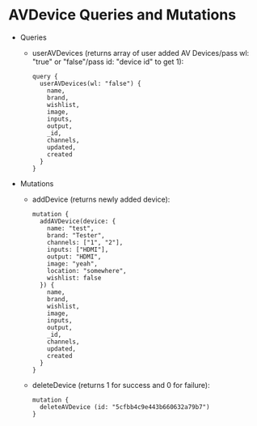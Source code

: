 # AVDevice Queries and Mutations

- Queries
  - userAVDevices (returns array of user added AV Devices/pass wl: "true" or "false"/pass id: "device id" to get 1):
    ```
    query {
      userAVDevices(wl: "false") {
        name,
        brand,
        wishlist,
        image,
        inputs,
        output,
        _id,
        channels,
        updated,
        created
      }
    }
    ```

- Mutations
  - addDevice (returns newly added device):
    ```
    mutation {
      addAVDevice(device: {
        name: "test",
        brand: "Tester",
        channels: ["1", "2"],
        inputs: ["HDMI"],
        output: "HDMI",
        image: "yeah",
        location: "somewhere",
        wishlist: false
      }) {
        name,
        brand,
        wishlist,
        image,
        inputs,
        output,
        _id,
        channels,
        updated,
        created
      }
    }
    ```
  - deleteDevice (returns 1 for success and 0 for failure):
    ```
    mutation {
      deleteAVDevice (id: "5cfbb4c9e443b660632a79b7")
    }
    ```